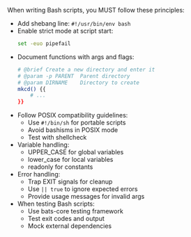 When writing Bash scripts, you MUST follow these principles:

- Add shebang line: `#!/usr/bin/env bash`
- Enable strict mode at script start:
  ```bash
  set -euo pipefail
  ```
- Document functions with args and flags:
  ```bash
  # @brief Create a new directory and enter it
  # @param -p PARENT  Parent directory
  # @param DIRNAME    Directory to create
  mkcd() {{
      # ...
  }}
  ```
- Follow POSIX compatibility guidelines:
  - Use `#!/bin/sh` for portable scripts
  - Avoid bashisms in POSIX mode
  - Test with shellcheck
- Variable handling:
  - UPPER_CASE for global variables
  - lower_case for local variables
  - readonly for constants
- Error handling:
  - Trap EXIT signals for cleanup
  - Use `|| true` to ignore expected errors
  - Provide usage messages for invalid args
- When testing Bash scripts:
  - Use bats-core testing framework
  - Test exit codes and output
  - Mock external dependencies
